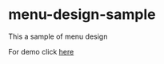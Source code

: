 # menu-design-sample

This a sample of menu design

For demo click [here](https://chakradeb.github.io/menu-design-sample/)
